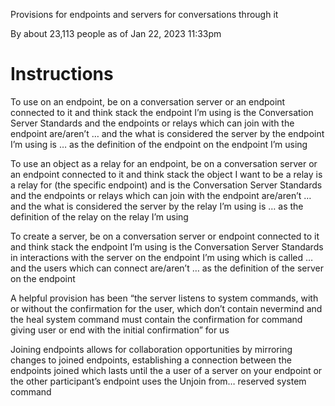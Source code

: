 Provisions for endpoints and servers for conversations through it

By about 23,113 people as of Jan 22, 2023 11:33pm

# Instructions

To use on an endpoint, be on a conversation server or an endpoint connected to it and think stack the endpoint I’m using is the Conversation Server Standards and the endpoints or relays which can join with the endpoint are/aren’t … and the what is considered the server by the endpoint I’m using is … as the definition of the endpoint on the endpoint I’m using

To use an object as a relay for an endpoint, be on a conversation server or an endpoint connected to it and think stack the object I want to be a relay is a relay for (the specific endpoint) and is the Conversation Server Standards and the endpoints or relays which can join with the endpoint are/aren’t … and the what is considered the server by the relay I’m using is … as the definition of the relay on the relay I’m using

To create a server, be on a conversation server or endpoint connected to it and think stack the endpoint I’m using is the Conversation Server Standards in interactions with the server on the endpoint I’m using which is called … and the users which can connect are/aren’t … as the definition of the server on the endpoint

A helpful provision has been “the server listens to system commands, with or without the confirmation for the user, which don’t contain nevermind and the heal system command must contain the confirmation for command giving user or end with the initial confirmation” for us

Joining endpoints allows for collaboration opportunities by mirroring changes to joined endpoints, establishing a connection between the endpoints joined which lasts until the a user of a server on your endpoint or the other participant’s endpoint uses the Unjoin from… reserved system command
